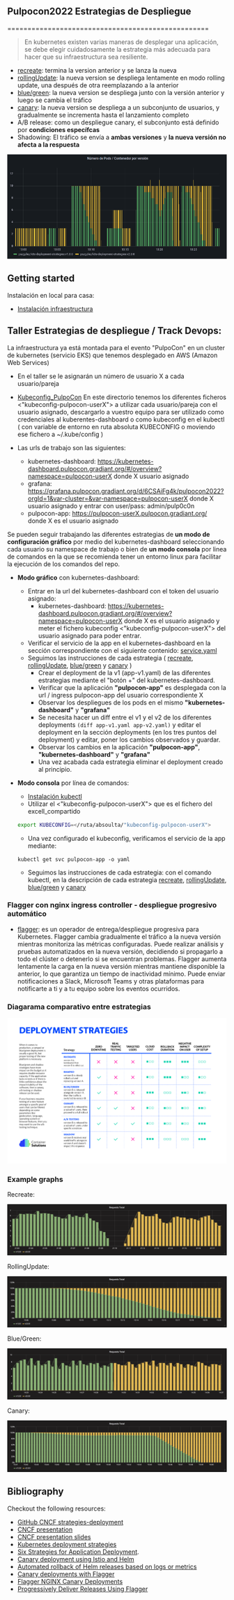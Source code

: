 ## Pulpocon2022 Estrategias de Despliegue
==================================================

> En kubernetes existen varias maneras de desplegar una aplicación, 
se debe elegir cuidadosamente la estrategia más adecuada para hacer que su infraestructura sea resiliente.

- [recreate](recreate/): termina la version anterior y se lanza la nueva
- [rollingUpdate](rolling-update/): la nueva version se despliega lentamente en modo rolling update, una después de otra reemplazando a la anterior
- [blue/green](blue-green/): la nueva version se despliega junto con la versión anterior y luego se cambia el tráfico
- [canary](canary/): la nueva version se despliega a un subconjunto de usuarios, y gradualmente se incrementa hasta el lanzamiento completo
- A/B release: como un despliegue canary, el subconjunto está definido por **condiciones específcas**
- Shadowing: El tráfico se envía a **ambas versiones** y **la nueva versión no afecta a la respuesta**

<!---

![deployment strategy decision diagram](decision-diagram.png)

-->
![grafico de estrategias de despliegue](estrategias-despliegue-graph.png)

## Getting started

Instalación en local para casa:

- [Instalación infraestructura](local-kind/README.md)

## Taller Estrategias de despliegue / Track Devops:

La infraestructura ya está montada para el evento "PulpoCon" en un cluster de kubernetes (servicio EKS) que tenemos desplegado en AWS (Amazon Web Services)
<!--
- [Usuarios PulpoCon](https://docs.google.com/spreadsheets/d/1qm4vZoIYYcHK4AwTuHPsjFciUwVgTlFK7ENTguKx0Tk/edit?usp=sharing)
En este fichero tenemos 3 informaciones:
    - username: pulpocon-user20
    - token: <"token-k8s-pulpocon-user20">
    - kubeconfig: <"file-kube-config-pulpocon-user20">
-->
- En el taller se le asignarán un número de usuario X a cada usuario/pareja

- [Kubeconfig_PulpoCon](https://drive.google.com/drive/folders/1v-eMXMpb5lJ9sqt8fISqKAmH1ylj9x9S?usp=sharing)
En este directorio tenemos los diferentes ficheros <"kubeconfig-pulpocon-userX"> a utilizar cada usuario/pareja con el usuario asignado, descargarlo a vuestro equipo para ser utilizado como credenciales al kuberentes-dashboard o como kubeconfig en el kubectl ( con variable de entorno en ruta absoluta KUBECONFIG o moviendo ese fichero a ~/.kube/config )

- Las urls de trabajo son las siguientes:
    - kubernetes-dashboard: https://kubernetes-dashboard.pulpocon.gradiant.org/#/overview?namespace=pulpocon-userX donde X usuario asignado
    - grafana: https://grafana.pulpocon.gradiant.org/d/6CSAiFg4k/pulpocon2022?orgId=1&var-cluster=&var-namespace=pulpocon-userX donde X usuario asignado y entrar con user/pass: admin/pulp0c0n
    - pulpocon-app: https://pulpocon-userX.pulpocon.gradiant.org/ donde X es el usuario asignado

Se pueden seguir trabajando las diferentes estrategias de **un modo de configuración gráfico** por medio del kubernetes-dashboard seleccionando cada usuario su namespace de trabajo o bien de **un modo consola** por linea de comandos en la que se recomienda tener un entorno linux para facilitar la ejecución de los comandos del repo.

- **Modo gráfico** con kubernetes-dashboard:

    - Entrar en la url del kubernetes-dashboard con el token del usuario asignado:
        - kubernetes-dashboard: https://kubernetes-dashboard.pulpocon.gradiant.org/#/overview?namespace=pulpocon-userX donde X es el usuario asignado y meter el fichero kubeconfig <"kubeconfig-pulpocon-userX"> del usuario asignado para poder entrar.
    - Verificar el servicio de la app en el kubernetes-dashboard en la sección correspondiente con el siguiente contenido: [service.yaml](service.yaml)
    - Seguimos las instrucciones de cada estrategia ( [recreate](recreate/), [rollingUpdate](rolling-update/), [blue/green](blue-green/) y [canary](canary/) )
        - Crear el deployment de la v1 (app-v1.yaml) de las diferentes estrategias mediante el "botón +" del kubernetes-dashboard.
        - Verificar que la aplicación **"pulpocon-app"** es desplegada con la url / ingress pulpocon-app del usuario correspondiente X 
        - Observar los despliegues de los pods en el mismo **"kubernetes-dashboard"** y **"grafana"**
        - Se necesita hacer un diff entre el v1 y el v2 de los diferentes deployments `(diff app-v1.yaml app-v2.yaml)` y editar el deployment en la sección deployments (en los tres puntos del deployment) y editar, poner los cambios observados y guardar.
        - Observar los cambios en la aplicación **"pulpocon-app"**, **"kubernetes-dashboard"** y **"grafana"**
        - Una vez acabada cada estrategia eliminar el deployment creado al principio.


- **Modo consola** por línea de comandos:

    - [Instalación kubectl](https://kubernetes.io/docs/tasks/tools/)
    - Utilizar el <"kubeconfig-pulpocon-userX"> que es el fichero del excell_compartido 
    ```bash
    export KUBECONFIG=</ruta/absoulta/"kubeconfig-pulpocon-userX">
    ```
    - Una vez configurado el kubeconfig, verificamos el servicio de la app mediante:
    ```
    kubectl get svc pulpocon-app -o yaml
    ```
    - Seguimos las instrucciones de cada estrategia: con el comando kubectl, en la descripción de cada estrategia [recreate](recreate/), [rollingUpdate](rolling-update/), [blue/green](blue-green/) y [canary](canary/)

### Flagger con nginx ingress controller - despliegue progresivo automático

- [flagger](flagger/): es un operador de entrega/despliegue progresiva para Kubernetes. 
Flagger cambia gradualmente el tráfico a la nueva versión mientras monitoriza las métricas configuradas.
Puede realizar análisis y pruebas automatizados en la nueva versión, decidiendo si propagarlo a todo el clúster o detenerlo si se encuentran problemas.
Flagger aumenta lentamente la carga en la nueva versión mientras mantiene disponible la anterior, lo que garantiza un tiempo de inactividad mínimo.
Puede enviar notificaciones a Slack, Microsoft Teams y otras plataformas para notificarte a ti y a tu equipo sobre los eventos ocurridos.

### Diagarama comparativo entre estrategias

![deployment strategy decision diagram](decision-diagram.png)

### Example graphs

Recreate:

![Kubernetes deployment recreate](recreate/grafana-recreate.png)

RollingUpdate:

![Kubernetes deployment ramped](rolling-update/grafana-rolling-update.png)

Blue/Green:

![Kubernetes deployment blue-green](blue-green/grafana-blue-green.png)

Canary:

![Kubernetes deployment canary](canary/grafana-canary.png)

## Bibliography

Checkout the following resources:
- [GitHub CNCF strategies-deployment](https://github.com/ContainerSolutions/k8s-deployment-strategies)
- [CNCF presentation](https://www.youtube.com/watch?v=1oPhfKye5Pg)
- [CNCF presentation slides](https://www.slideshare.net/EtienneTremel/kubernetes-deployment-strategies-cncf-webinar)
- [Kubernetes deployment strategies](https://container-solutions.com/kubernetes-deployment-strategies/)
- [Six Strategies for Application Deployment](https://thenewstack.io/deployment-strategies/).
- [Canary deployment using Istio and Helm](https://github.com/etiennetremel/istio-cross-namespace-canary-release-demo)
- [Automated rollback of Helm releases based on logs or metrics](https://container-solutions.com/automated-rollback-helm-releases-based-logs-metrics/)
- [Canary deployments with Flagger](https://www.weave.works/blog/kubernetes-deployment-strategies)
- [Flagger NGINX Canary Deployments](https://devopstales.github.io/kubernetes/flagger-nginx-canary-deployments/)
- [Progressively Deliver Releases Using Flagger](https://www.digitalocean.com/community/tutorials/how-to-progressively-deliver-releases-using-flagger-on-digitalocean-kubernetes)
